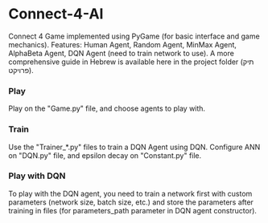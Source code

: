 # Connect-4-AI
 Connect 4 Game implemented using PyGame (for basic interface and game mechanics).
 Features: Human Agent, Random Agent, MinMax Agent, AlphaBeta Agent, DQN Agent (need to train network to use).
 A more comprehensive guide in Hebrew is available here in the project folder (תיק פרויקט).

 ### Play
 Play on the "Game.py" file, and choose agents to play with.

 ### Train
 Use the "Trainer_*.py" files to train a DQN Agent using DQN. Configure ANN on "DQN.py" file, and epsilon decay on "Constant.py" file.

 ### Play with DQN
 To play with the DQN agent, you need to train a network first with custom parameters (network size, batch size, etc.) and store the parameters after training in files (for parameters_path parameter in DQN agent constructor).
